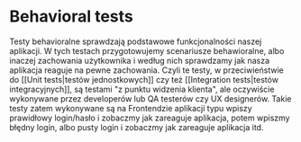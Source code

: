 # Behavioral tests

Testy behavioralne sprawdzają podstawowe funkcjonalności naszej aplikacji. W tych testach przygotowujemy scenariusze behawioralne, albo inaczej zachowania użytkownika i według nich sprawdzamy jak nasza aplikacja reaguje na pewne zachowania. Czyli te testy, w przeciwieństwie do [[Unit tests|testów jednostkowych]] czy też [[Integration tests|testów integracyjnych]], są testami "z punktu widzenia klienta", ale oczywiście wykonywane przez developerów lub QA testerów czy UX designerów. Takie testy zatem wykonywane są na Frontendzie aplikacji typu wpiszy prawidłowy login/hasło i zobaczmy jak zareaguje aplikacja, potem wpiszmy błędny login, albo pusty login i zobaczmy jak zareaguje aplikacja itd.